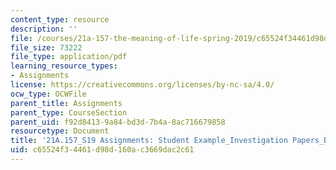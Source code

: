```yaml
---
content_type: resource
description: ''
file: /courses/21a-157-the-meaning-of-life-spring-2019/c65524f34461d98d160ac3669dac2c61_MIT21A_157S19_Module5_Opt2.pdf
file_size: 73222
file_type: application/pdf
learning_resource_types:
- Assignments
license: https://creativecommons.org/licenses/by-nc-sa/4.0/
ocw_type: OCWFile
parent_title: Assignments
parent_type: CourseSection
parent_uid: f92d8413-9a84-bd3d-7b4a-8ac716679858
resourcetype: Document
title: '21A.157_S19 Assignments: Student Example_Investigation Papers_Belonging_Option2'
uid: c65524f3-4461-d98d-160a-c3669dac2c61
---
```

